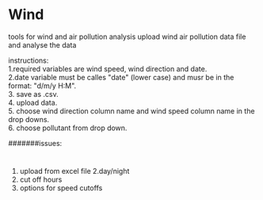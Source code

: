 Wind
====

tools for wind and air pollution analysis
upload wind air pollution data file and analyse the data

instructions:<br>
1.required variables are wind speed, wind direction and date. <br>
2.date variable must be calles "date" (lower case) and musr be in the format: "d/m/y H:M". <br>
3. save as .csv. <br>
4. upload data.<br>
5. choose wind direction column name and wind speed column name in the drop downs. <br>
6. choose pollutant from drop down. <br>

#######issues:
#
1. upload from excel file
2.day/night
3. cut off hours
4. options for speed cutoffs

